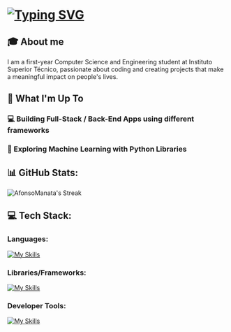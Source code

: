 # [![Typing SVG](https://readme-typing-svg.demolab.com?font=Markdown&weight=100&size=30&pause=1000&color=FFFFFF&background=781CFF00&width=435&lines=Hello!+I'm+Afonso+Manata+%F0%9F%91%8B;I'm+a+CS+Student+)](https://git.io/typing-svg)
## 🎓 About me 
  I am a first-year Computer Science and Engineering student at Instituto Superior Técnico, passionate about coding and creating projects that make a meaningful impact on people's lives.

## 🚀 What I'm Up To
### 💻 Building Full-Stack / Back-End Apps using different frameworks

### 🤖 Exploring Machine Learning with Python Libraries

## 📊 GitHub Stats:
![AfonsoManata's Streak](https://github-readme-streak-stats.herokuapp.com/?user=AfonsoManata&theme=highcontrast&hide_border=false)

## 💻 Tech Stack:
### Languages: 
[![My Skills](https://skillicons.dev/icons?i=go,python,ts,js,c,html,css)](https://skillicons.dev)
### Libraries/Frameworks: 
[![My Skills](https://skillicons.dev/icons?i=postgres,nodejs,react,sqlite,docker)](https://skillicons.dev)
### Developer Tools: 
[![My Skills](https://skillicons.dev/icons?i=git,postman,neovim,github)](https://skillicons.dev)
 
